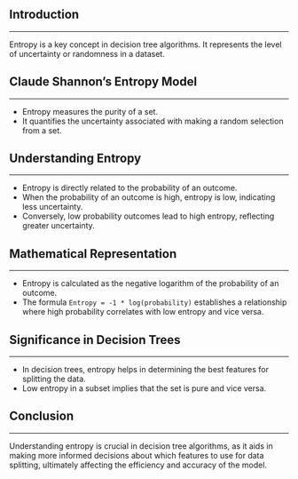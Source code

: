 ## Introduction
---
Entropy is a key concept in decision tree algorithms. It represents the level of uncertainty or randomness in a dataset.

## Claude Shannon’s Entropy Model
---
- Entropy measures the purity of a set.
- It quantifies the uncertainty associated with making a random selection from a set.

## Understanding Entropy
---
- Entropy is directly related to the probability of an outcome.
- When the probability of an outcome is high, entropy is low, indicating less uncertainty.
- Conversely, low probability outcomes lead to high entropy, reflecting greater uncertainty.

## Mathematical Representation
---
- Entropy is calculated as the negative logarithm of the probability of an outcome.
- The formula `Entropy = -1 * log(probability)` establishes a relationship where high probability correlates with low entropy and vice versa.

## Significance in Decision Trees
---
- In decision trees, entropy helps in determining the best features for splitting the data.
- Low entropy in a subset implies that the set is pure and vice versa.

## Conclusion
---
Understanding entropy is crucial in decision tree algorithms, as it aids in making more informed decisions about which features to use for data splitting, ultimately affecting the efficiency and accuracy of the model.
